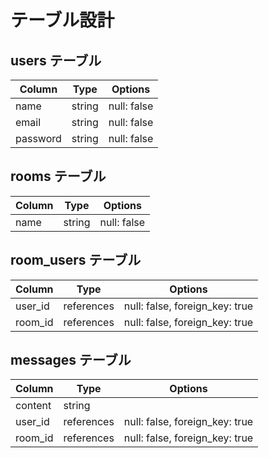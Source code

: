 # テーブル設計

## users テーブル  

| Column   | Type   | Options     |  
| -------- | ------ | ----------- |            
| name     | string | null: false |    
| email    | string | null: false |               
| password | string | null: false |        
                            
## rooms テーブル                               
          
| Column | Type   | Options     |                          
| ------ | ------ | ----------- |                   
| name  | string | null: false |                
    
## room_users テーブル      
  
| Column  | Type    | Options                        |  
| ------- | ------- | ------------------------------ |
| user_id | references | null: false, foreign_key: true |
| room_id | references | null: false, foreign_key: true |

## messages テーブル

| Column  | Type    | Options                        |
| ------- | ------- | ------------------------------ |
| content    | string  |
| user_id | references | null: false, foreign_key: true |  
| room_id | references | null: false, foreign_key: true |
